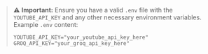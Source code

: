 > ⚠️ **Important:** Ensure you have a valid `.env` file with the `YOUTUBE_API_KEY` and any other necessary environment variables.  
> Example `.env` content:
>
> ```env
> YOUTUBE_API_KEY="your_youtube_api_key_here"
> GROQ_API_KEY="your_groq_api_key_here"
> ```
